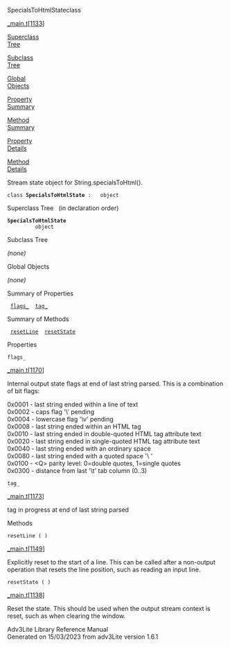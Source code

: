 <span class="title">SpecialsToHtmlState</span><span class="type">class</span>

[\_main.t](../file/_main.t.html)\[[1133](../source/_main.t.html#1133)\]

[Superclass  
Tree](#_SuperClassTree_)

[Subclass  
Tree](#_SubClassTree_)

[Global  
Objects](#_ObjectSummary_)

[Property  
Summary](#_PropSummary_)

[Method  
Summary](#_MethodSummary_)

[Property  
Details](#_Properties_)

[Method  
Details](#_Methods_)

<div class="fdesc">

Stream state object for String.specialsToHtml().

`class `**`SpecialsToHtmlState`**` :   object`

</div>

<span id="_SuperClassTree_"></span>

<div class="mjhd">

<span class="hdln">Superclass Tree</span>   (in declaration order)

</div>

**`SpecialsToHtmlState`**  
`         object`  
<span id="_SubClassTree_"></span>

<div class="mjhd">

<span class="hdln">Subclass Tree</span>  

</div>

*(none)* <span id="_ObjectSummary_"></span>

<div class="mjhd">

<span class="hdln">Global Objects</span>  

</div>

*(none)* <span id="_PropSummary_"></span>

<div class="mjhd">

<span class="hdln">Summary of Properties</span>  

</div>

` `[`flags_`](#flags_)`  `[`tag_`](#tag_)`  `

<span id="_MethodSummary_"></span>

<div class="mjhd">

<span class="hdln">Summary of Methods</span>  

</div>

` `[`resetLine`](#resetLine)`  `[`resetState`](#resetState)`  `

<span id="_Properties_"></span>

<div class="mjhd">

<span class="hdln">Properties</span>  

</div>

<span id="flags_"></span>

`flags_`

[\_main.t](../file/_main.t.html)\[[1170](../source/_main.t.html#1170)\]

<div class="desc">

Internal output state flags at end of last string parsed. This is a
combination of bit flags:

0x0001 - last string ended within a line of text  
0x0002 - caps flag '\\' pending  
0x0004 - lowercase flag '\v' pending  
0x0008 - last string ended within an HTML tag  
0x0010 - last string ended in double-quoted HTML tag attribute text  
0x0020 - last string ended in single-quoted HTML tag attribute text  
0x0040 - last string ended with an ordinary space  
0x0080 - last string ended with a quoted space '\\ '  
0x0100 - \<Q\> parity level: 0=double quotes, 1=single quotes  
0x0300 - distance from last '\t' tab column (0..3)

</div>

<span id="tag_"></span>

`tag_`

[\_main.t](../file/_main.t.html)\[[1173](../source/_main.t.html#1173)\]

<div class="desc">

tag in progress at end of last string parsed

</div>

<span id="_Methods_"></span>

<div class="mjhd">

<span class="hdln">Methods</span>  

</div>

<span id="resetLine"></span>

`resetLine ( )`

[\_main.t](../file/_main.t.html)\[[1149](../source/_main.t.html#1149)\]

<div class="desc">

Explicitly reset to the start of a line. This can be called after a
non-output operation that resets the line position, such as reading an
input line.

</div>

<span id="resetState"></span>

`resetState ( )`

[\_main.t](../file/_main.t.html)\[[1138](../source/_main.t.html#1138)\]

<div class="desc">

Reset the state. This should be used when the output stream context is
reset, such as when clearing the window.

</div>

<div class="ftr">

Adv3Lite Library Reference Manual  
Generated on 15/03/2023 from adv3Lite version 1.6.1

</div>
